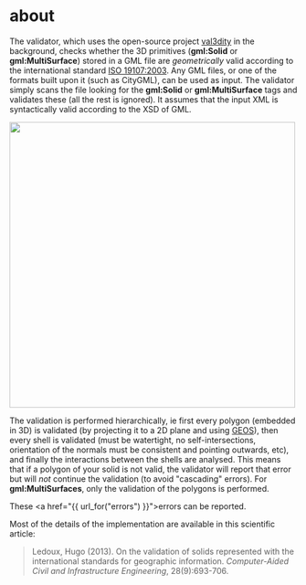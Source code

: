 
<div class="page-header">
    <h1>about</h1>
</div>

The validator, which uses the open-source project [val3dity](https://github.com/tudelft3d/val3dity) in the background, checks whether the 3D primitives (__gml:Solid__ or __gml:MultiSurface__) stored in a GML file are *geometrically* valid according to the international standard [ISO 19107:2003](http://www.iso.org/iso/catalogue_detail.htm?csnumber=26012). Any GML files, or one of the formats built upon it (such as CityGML), can be used as input. The validator simply scans the file looking for the __gml:Solid__ or __gml:MultiSurface__ tags and validates these (all the rest is ignored). It assumes that the input XML is syntactically valid according to the XSD of GML.

<p><img width='500' src="{{ url_for('static', filename='img/workflow.svg') }}" alt="" /></p>

The validation is performed hierarchically, ie first every polygon (embedded in 3D) is validated (by projecting it to a 2D plane and using [GEOS](http://trac.osgeo.org/geos/)), then every shell is validated (must be watertight, no self-intersections, orientation of the normals must be consistent and pointing outwards, etc), and finally the interactions between the shells are analysed. This means that if a polygon of your solid is not valid, the validator will report that error but will *not* continue the validation (to avoid "cascading" errors). For __gml:MultiSurfaces__, only the validation of the polygons is performed.

These <a href="{{  url_for("errors")  }}">errors</a> can be reported.

Most of the details of the implementation are available in this scientific article:

> Ledoux, Hugo (2013). On the validation of solids represented with the
international standards for geographic information. *Computer-Aided Civil and Infrastructure Engineering*, 28(9):693-706. 
<a href="http://dx.doi.org/10.1111/mice.12043"><i class="fa fa-external-link"></i></a> <a href="http://3dgeoinfo.bk.tudelft.nl/hledoux/pdfs/13_cacaie.pdf"><i class="fa fa-file-pdf-o"></i></a>
